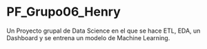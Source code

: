 # PF_Grupo06_Henry

Un Proyecto grupal de Data Science en el que se hace ETL, EDA, un Dashboard y se entrena un modelo de Machine Learning.
